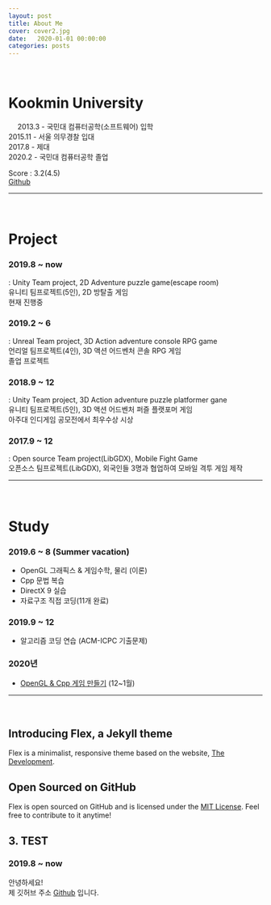 ```yaml
---
layout: post
title: About Me
cover: cover2.jpg
date:   2020-01-01 00:00:00
categories: posts
---
```

　
# Kookmin University
　
2013.3 - 국민대 컴퓨터공학(소프트웨어) 입학  
2015.11 - 서울 의무경찰 입대  
2017.8 - 제대  
2020.2 - 국민대 컴퓨터공학 졸업  

Score : 3.2(4.5)  
[Github](https://github.com/610ksh)  

---
　
# Project  

### 2019.8 ~ now
: Unity Team project, 2D Adventure puzzle game(escape room)  
유니티 팀프로젝트(5인), 2D 방탈출 게임  
현재 진행중

### 2019.2 ~ 6
: Unreal Team project, 3D Action adventure console RPG game  
언리얼 팀프로젝트(4인), 3D 액션 어드벤처 콘솔 RPG 게임  
졸업 프로젝트

### 2018.9 ~ 12
: Unity Team project, 3D Action adventure puzzle platformer gane  
유니티 팀프로젝트(5인), 3D 액션 어드벤처 퍼즐 플랫포머 게임  
아주대 인디게임 공모전에서 최우수상 시상

### 2017.9 ~ 12
: Open source Team project(LibGDX), Mobile Fight Game  
오픈소스 팀프로젝트(LibGDX), 외국인들 3명과 협업하여 모바일 격투 게임 제작

----
　
# Study  
### 2019.6 ~ 8 (Summer vacation)
- OpenGL 그래픽스 & 게임수학, 물리 (이론)
- Cpp 문법 복습
- DirectX 9 실습
- 자료구조 직접 코딩(11개 완료)

### 2019.9 ~ 12
- 알고리즘 코딩 연습 (ACM-ICPC 기출문제)

### 2020년
- [OpenGL & Cpp 게임 만들기](https://github.com/610ksh/OpenGL_HongClassExample) (12~1월)


---
　
## Introducing Flex, a Jekyll theme

Flex is a minimalist, responsive theme based on the website, [The Development](http://thedevelopment.co).

## Open Sourced on GitHub

Flex is open sourced on GitHub and is licensed under the [MIT License](http://opensource.org/licenses/MIT). Feel free to contribute to it anytime!

## 3. TEST
### 2019.8 ~ now
안녕하세요!  
제 깃허브 주소 [Github](https://github.com/610ksh) 입니다.